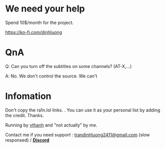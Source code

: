 # We need your help
Spend 10$/month for the project. 

https://ko-fi.com/dinhluong

# QnA
Q: Can you turn off the subtitles on some channels? (AT-X,...)

A: No. We don't control the source. We can't


# Infomation
Don't copy the ra1n.lol links.
. You can use it as your personal list by adding the credit. Thanks.

Running by [vthanh](https://fb.com/vthanhloveanime) and "not actually" by me.

Contact me if you need support : trandinhluong2411@gmail.com (slow responsed) / **[Discord](https://lookup.guru/673447795843399690)**

